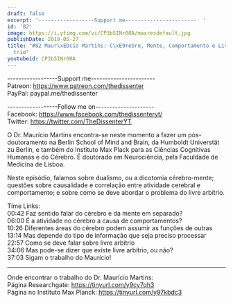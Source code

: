 ```yaml
---
draft: false
excerpt: '------------------Support me-----------------------  '
id: '82'
image: https://i.ytimg.com/vi/CP3b5INr00A/maxresdefault.jpg
publishDate: 2019-05-27
title: "#82 Maur\xEDcio Martins: C\xE9rebro, Mente, Comportamento e Livre Arb\xED\
  trio"
youtubeid: CP3b5INr00A
---
```

------------------Support me-----------------------  
Patreon: https://www.patreon.com/thedissenter  
PayPal: paypal.me/thedissenter

------------------Follow me on---------------------  
Facebook: https://www.facebook.com/thedissenteryt/  
Twitter: https://twitter.com/TheDissenterYT

O Dr. Maurício Martins encontra-se neste momento a fazer um pós-doutoramento na Berlin School of Mind and Brain, da Humboldt Universtät zu Berlin, e também do Instituto Max Plack para as Ciências Cognitivas Humanas e do Cérebro. É doutorado em Neurociência, pela Faculdade de Medicina de Lisboa.

Neste episódio, falamos sobre dualismo, ou a dicotomia cérebro-mente; questões sobre causalidade e correlação entre atividade cerebral e comportamento; e sobre como se deve abordar o problema do livre arbítrio.

Time Links:  
00:42  Faz sentido falar do cérebro e da mente em separado?   
06:00  É a atividade no cérebro a causa de comportamentos?      
10:26  Diferentes áreas do cérebro podem assumir as funções de outras  
13:14  Mas depende do tipo de informação que seja preciso processar  
22:57  Como se deve falar sobre livre arbítrio  
34:06  Mas pode-se dizer que existe livre arbítrio, ou não?  
37:03  Sigam o trabalho do Maurício!

---

Onde encontrar o trabalho do Dr. Maurício Martins:  
Página Researchgate: https://tinyurl.com/y9cy7qh3  
Página no Instituto Max Planck: https://tinyurl.com/y97kbdc3
